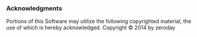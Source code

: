 ### Acknowledgments
Portions of this Software may utilize the following copyrighted material, the use of which is hereby acknowledged.
Copyright © 2014 by zeroday
